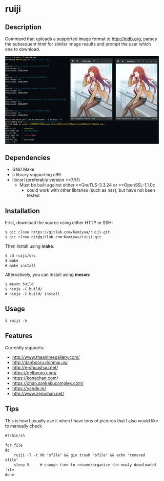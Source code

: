# ruiji

## Description
Command that uploads a supported image format to http://iqdb.org,
parses the subsequent html for similar image results 
and prompt the user which one to download.

![Alt text](ruiji_screenshot.png?raw=true "ruiji")

## Dependencies
 - GNU Make
 - c library supporting c99
 - libcurl (preferably version >=7.51)
   - Must be built against either >=GnuTLS-3.3.24 or >=OpenSSL-1.1.0c
     - could work with other libraries (such as nss), but have not been tested

## Installation
First, download the source using either HTTP or SSH: 
```
$ git clone https://gitlab.com/Kamiyaa/ruiji.git
$ git clone git@gitlab.com:Kamiyaa/ruiji.git
```
Then install using **make**:
```
$ cd ruiji/src
$ make
# make install
```
Alternatively, you can install using **meson**:
```
$ meson build
$ ninja -C build/
# ninja -C build/ install
```

## Usage
```
$ ruiji -h
```

## Features
Currently supports:
 - http://www.theanimegallery.com/ 
 - http://danbooru.donmai.us/
 - http://e-shuushuu.net/
 - https://gelbooru.com/
 - https://konachan.com/
 - https://chan.sankakucomplex.com/
 - https://yande.re/
 - http://www.zerochan.net/

## Tips
This is how I usually use it when I have tons of pictures that I also would like to manually check
```
#!/bin/sh

for file
do
	ruiji -T -t 90 "$file" && gio trash "$file" && echo "removed $file"
	sleep 5		# enough time to rename/organize the newly downloaded file
done
```

